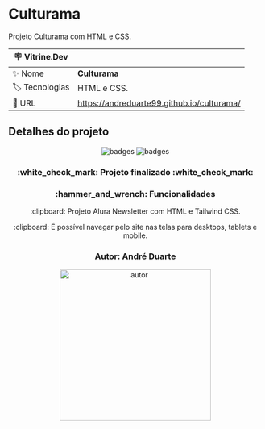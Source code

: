 # Culturama

Projeto Culturama com HTML e CSS.

| :placard: Vitrine.Dev |     |
| -------------  | --- |
| :sparkles: Nome        | **Culturama**
| :label: Tecnologias | HTML e CSS. 
| :rocket: URL         | https://andreduarte99.github.io/culturama/
<!-- Inserir imagem com a #vitrinedev ao final do link -->




## Detalhes do projeto

<p align="center">
<img src="https://img.shields.io/badge/STATUS-FINALIZADO-green" alt="badges"/>
<img src="https://img.shields.io/github/stars/andreduarte99?style=social" alt="badges"/>
</p>
<h3 align="center"> 
    :white_check_mark: Projeto finalizado  :white_check_mark:
</h3>
<h3 align="center">
    :hammer_and_wrench: Funcionalidades
</h3>
<p align="center">
   :clipboard: Projeto Alura Newsletter com HTML e Tailwind CSS.
</p>
<p align="center">
   :clipboard: É possível navegar pelo site nas telas para desktops, tablets e mobile.
</p>

<h3 align="center"> 
    Autor: André Duarte
</h3>
<p align="center">
<img height= 300px width= 300px src="https://github.com/andreduarte99/pong-com-Scratch/assets/42449246/706488b7-a318-4ea5-bc07-dcd35fbf1b64" alt="autor"/>
</p>

